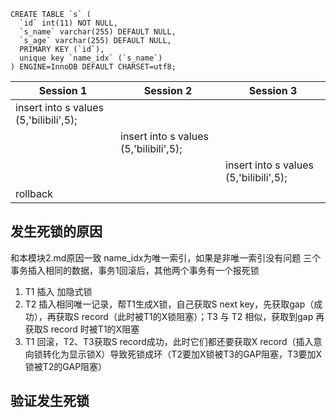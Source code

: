 ```
CREATE TABLE `s` (
  `id` int(11) NOT NULL,
  `s_name` varchar(255) DEFAULT NULL,
  `s_age` varchar(255) DEFAULT NULL,
  PRIMARY KEY (`id`),
  unique key `name_idx` (`s_name`)
) ENGINE=InnoDB DEFAULT CHARSET=utf8;
```


| Session 1 | Session 2 |Session 3 |
| --- | --- |--- |
| insert into s values (5,'bilibili',5); |  |  |
|  | insert into s values (5,'bilibili',5); |  |
|  |  |insert into s values (5,'bilibili',5);  |
| rollback | | |

## 发生死锁的原因
和本模块2.md原因一致
name_idx为唯一索引，如果是非唯一索引没有问题
三个事务插入相同的数据，事务1回滚后，其他两个事务有一个报死锁
1. T1 插入 加隐式锁
2. T2 插入相同唯一记录，帮T1生成X锁，自己获取S next key，先获取gap（成功），再获取S record（此时被T1的X锁阻塞）；T3 与 T2 相似，获取到gap 再获取S record 时被T1的X阻塞
3. T1 回滚，T2、T3获取S record成功，此时它们都还要获取X record（插入意向锁转化为显示锁X）导致死锁成环（T2要加X锁被T3的GAP阻塞，T3要加X锁被T2的GAP阻塞）

## 验证发生死锁
